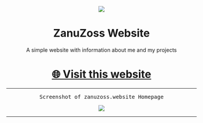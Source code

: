 <!-- Top -->
<div align="center">

  [![][logo]][link]
  
  <h1>ZanuZoss Website</h1>
</div>

<!-- Main -->
<div align="center">
  A simple website with information about me and my projects
  
  # [🌐 Visit this website](https://zanuzoss.website)

  <hr>
  
  <kbd>Screenshot of zanuzoss.website Homepage</kbd>
  <br>

  [![][screenshot]][link]

  <hr>
</div>

<!-- Link Group -->
[logo]: https://raw.githubusercontent.com/ZanuZoss/zanuzoss.website/main/Media/logo.png
[link]: https://zanuzoss.website/
[screenshot]: https://files.catbox.moe/8t00on.png
